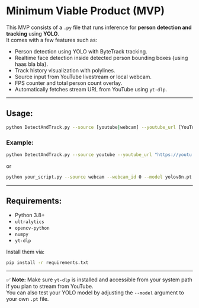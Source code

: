 # Minimum Viable Product (MVP)

This MVP consists of a `.py` file that runs inference for **person detection and tracking** using **YOLO**.  
It comes with a few features such as:

- Person detection using YOLO with ByteTrack tracking.
- Realtime face detection inside detected person bounding boxes {using haas bla bla}.
- Track history visualization with polylines.
- Source input from YouTube livestream or local webcam.
- FPS counter and total person count overlay.
- Automatically fetches stream URL from YouTube using `yt-dlp`.

---

## Usage:

```bash
python DetectAndTrack.py --source [youtube|webcam] --youtube_url [YouTube Link] --webcam_id [Device ID] --model [YOLO Model] --conf [Confidence Threshold]
```

### Example:
```bash
python DetectAndTrack.py --source youtube --youtube_url "https://youtu.be/dQw4w9WgXcQ?si=bc6ATN4F77QG9ZQt" --model yolov8n.pt --conf 0.4
```
or
```bash
python your_script.py --source webcam --webcam_id 0 --model yolov8n.pt --conf 0.4
```

---

## Requirements:

- Python 3.8+
- `ultralytics`  
- `opencv-python`  
- `numpy`  
- `yt-dlp`  

Install them via:

```bash
pip install -r requirements.txt
```

---

✅ **Note:** Make sure `yt-dlp` is installed and accessible from your system path if you plan to stream from YouTube.  
You can also test your YOLO model by adjusting the `--model` argument to your own `.pt` file.
